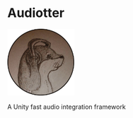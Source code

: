 # Audiotter

<img src="https://raw.githubusercontent.com/JottoWorol/Audiotter/main/Logo/audiotter_logo.png" width="30%">

A Unity fast audio integration framework

